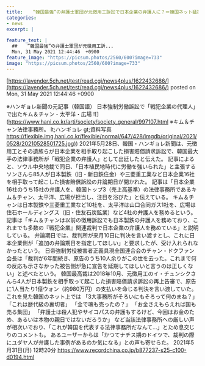 ```yaml
---
title:  　”韓国最強”の弁護士軍団が元徴用工訴訟で日本企業の弁護人に？＝韓国ネット猛批判　「歴代級の裏切者」　 
categories:
- news
excerpt: |
  
feature_text: |
  ##  　”韓国最強”の弁護士軍団が元徴用工訴...
  Mon, 31 May 2021 12:44:46  +0900
feature_image: "https://picsum.photos/2560/600?image=733"
image: "https://picsum.photos/2560/600?image=733"
---
```


[https://lavender.5ch.net/test/read.cgi/news4plus/1622432686/](https://lavender.5ch.net/test/read.cgi/news4plus/1622432686/)
posted on Mon, 31 May 2021 12:44:46  +0900

<!--more-->

※ハンギョレ新聞の元記事（韓国語） 日本強制労働訴訟で「戦犯企業の代理人」で出たキム＆チャン・太平洋・広場 ![](https://www.hani.co.kr/arti/society/society_general/997107.html ※キム＆チャン法律事務所。 lt;ハンギョレ gt;資料写真 [https://flexible.img.hani.co.kr/flexible/normal/647/428/imgdb/original/2021/0528/20210528501725.jpg)](https://flexible.img.hani.co.kr/flexible/normal/647/428/imgdb/original/2021/0528/20210528501725.jpg)) 2021年5月28日、韓国・ハンギョレ新聞は、元徴用工とその遺族らが日本企業を相手取り起こした損害賠償請求訴訟で、韓国最大手の法律事務所が「戦犯企業の弁護人」として出廷したと伝えた。 記事によると、ソウル中央地裁で同日、「日本植民地時代に労働を強いられた」と主張するソンさんら85人が日本製鉄（旧・新日鉄住金）や三菱重工業など日本企業16社を相手取って起こした損害賠償訴訟の弁論期日が開かれた。 記事は「日本企業16社のうち15社の弁護人を、韓国トップ3（売上高基準）の法律事務所であるキム＆チャン、太平洋、広場が担当し、注目を浴びた」と伝えている。 キム＆チャンは日本製鉄や三菱重工業など10社を、太平洋は山口合同ガス1社を、広場は住石ホールディングス（旧・住友石炭鉱業）など4社の弁護人を務めるという。 記事は「キム＆チャンは以前の徴用訴訟でも日本製鉄の弁護人を務めており、これまでも多数の『戦犯企業』関連裁判で日本企業の弁護人を務めている」と説明している。 弁論期日では、裁判所が来月10日に判決を言い渡すとし、これに日本企業側が「追加の弁論期日を指定してほしい」と要求したが、受け入れられなかったという。 日帝強制労役被害者正義具現全国連合会のチャン・ドクファン会長は「裁判が6年間続き、原告のうち10人余りがこの世を去った。これまで何の反応も示さなかった被告側が急に宣告を延期してほしいと言うのは正しくない」と述べたという。 韓国最高裁は2018年10月、元徴用工のイ・チュンシクさんら4人が日本製鉄を相手取って起こした損害賠償請求訴訟の再上告審で、原告に1人当たり1億ウォン（約980万円）の支払いを命じる判決を言い渡していた。 これを見た韓国のネット上では 「3大事務所がそろいにもそろって何のまね？」 「これは歴代級の裏切者」 「金で魂も売ったの？」 「お金さえもらえれば国も売る集団」 「弁護士は殺人犯やサイコパスの弁護もするけど、今回はお金のため、あるいは本物の親日ではないだろうか」 など当該法律事務所への厳しい声が相次いでおり、「これが韓国を代表する法律事務所だなんて…」とため息交じりのコメントも。 あるユーザーからは「かつてナチス期のドイツで、裁判の際にユダヤ人が弁護した事例があるのか気になる」との声も寄せらた。 2021年5月31日(月) 12時20分 https://www.recordchina.co.jp/b877237-s25-c100-d0194.html
